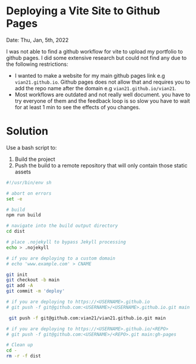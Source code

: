# Deploying a Vite Site to Github Pages

Date: Thu, Jan, 5th, 2022

I was not able to find a github workflow for vite to upload my portfolio to github pages. I did some extensive research but could not find any due to the following restrictions:

- I wanted to make a website for my main github pages link e.g `vian21.github.io`. Github pages does not allow that and requires you to add the repo name after the domain e.g `vian21.github.io/vian21`.
- Most workflows are outdated and not really well document. you have to try everyone of them and the feedback loop is so slow you have to wait for at least 1 min to see the effects of you changes.

# Solution

Use a bash script to:

1. Build the project
1. Push the build to a remote repository that will only contain those static assets

```bash
#!/usr/bin/env sh

# abort on errors
set -e

# build
npm run build

# navigate into the build output directory
cd dist

# place .nojekyll to bypass Jekyll processing
echo > .nojekyll

# if you are deploying to a custom domain
# echo 'www.example.com' > CNAME

git init
git checkout -b main
git add -A
git commit -m 'deploy'

# if you are deploying to https://<USERNAME>.github.io
# git push -f git@github.com:<USERNAME>/<USERNAME>.github.io.git main

 git push -f git@github.com:vian21/vian21.github.io.git main

# if you are deploying to https://<USERNAME>.github.io/<REPO>
# git push -f git@github.com:<USERNAME>/<REPO>.git main:gh-pages

# Clean up
cd -
rm -r -f dist
```
